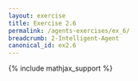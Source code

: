 ```yaml
---
layout: exercise
title: Exercise 2.6
permalink: /agents-exercises/ex_6/
breadcrumb: 2-Intelligent-Agent
canonical_id: ex2.6
---
```


{% include mathjax_support %}
